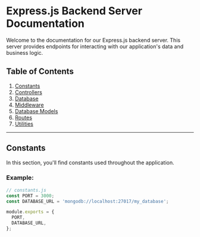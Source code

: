 # Express.js Backend Server Documentation

Welcome to the documentation for our Express.js backend server. This server provides endpoints for interacting with our application's data and business logic.

## Table of Contents

1. [Constants](#constants)
2. [Controllers](#controllers)
3. [Database](#database)
4. [Middleware](#middleware)
5. [Database Models](#database-models)
6. [Routes](#routes)
7. [Utilities](#utilities)

---

## Constants

In this section, you'll find constants used throughout the application.

### Example:

```javascript
// constants.js
const PORT = 3000;
const DATABASE_URL = 'mongodb://localhost:27017/my_database';

module.exports = {
  PORT,
  DATABASE_URL,
};
